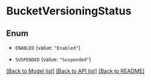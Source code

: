 # BucketVersioningStatus

## Enum


* `ENABLED` (value: `"Enabled"`)

* `SUSPENDED` (value: `"Suspended"`)


[[Back to Model list]](../README.md#documentation-for-models) [[Back to API list]](../README.md#documentation-for-api-endpoints) [[Back to README]](../README.md)


